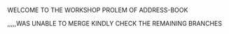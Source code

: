 WELCOME TO THE WORKSHOP PROLEM OF ADDRESS-BOOK


,,,,,WAS UNABLE TO MERGE KINDLY CHECK THE REMAINING BRANCHES

